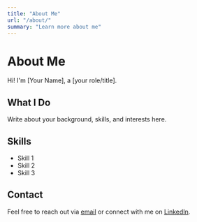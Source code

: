 ```yaml
---
title: "About Me"
url: "/about/"
summary: "Learn more about me"
---
```


# About Me

Hi! I'm [Your Name], a [your role/title].

## What I Do

Write about your background, skills, and interests here.

## Skills

- Skill 1
- Skill 2
- Skill 3

## Contact

Feel free to reach out via [email](mailto:your@email.com) or connect with me on [LinkedIn](https://linkedin.com/in/yourprofile).
